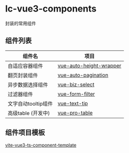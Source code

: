 # lc-vue3-components

封装的常用组件
## 组件列表

| 组件名 | 项目 |
| ---- | ---- |
| 自适应容器组件 | [vue-auto-height-wrapper](https://github.com/dreamllq/vue-auto-height-wrapper) |
| 翻页封装组件 | [vue-auto-pagination](https://github.com/dreamllq/vue-auto-pagination) |
| 异步数据选择组件 | [vue-biz-select](https://github.com/dreamllq/vue-biz-select) |
| 过滤器组件 | [vue-form-filter](https://github.com/dreamllq/vue-form-filter) |
| 文字自动tooltip组件 | [vue-text-tip](https://github.com/dreamllq/vue-text-tip) |
| 高级table (开发中) | [vue-pro-table](https://github.com/dreamllq/vue-pro-table) |

## 组件项目模板

[vite-vue3-ts-component-template](https://github.com/dreamllq/vite-vue3-ts-component-template)

